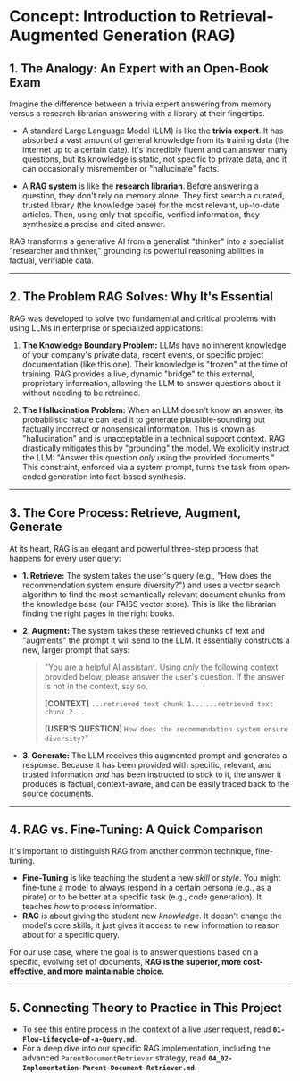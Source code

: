 # Concept: Introduction to Retrieval-Augmented Generation (RAG)

## 1. The Analogy: An Expert with an Open-Book Exam
Imagine the difference between a trivia expert answering from memory versus a research librarian answering with a library at their fingertips.

*   A standard Large Language Model (LLM) is like the **trivia expert**. It has absorbed a vast amount of general knowledge from its training data (the internet up to a certain date). It's incredibly fluent and can answer many questions, but its knowledge is static, not specific to private data, and it can occasionally misremember or "hallucinate" facts.

*   A **RAG system** is like the **research librarian**. Before answering a question, they don't rely on memory alone. They first search a curated, trusted library (the knowledge base) for the most relevant, up-to-date articles. Then, using only that specific, verified information, they synthesize a precise and cited answer.

RAG transforms a generative AI from a generalist "thinker" into a specialist "researcher and thinker," grounding its powerful reasoning abilities in factual, verifiable data.

---

## 2. The Problem RAG Solves: Why It's Essential
RAG was developed to solve two fundamental and critical problems with using LLMs in enterprise or specialized applications:

1.  **The Knowledge Boundary Problem:** LLMs have no inherent knowledge of your company's private data, recent events, or specific project documentation (like this one). Their knowledge is "frozen" at the time of training. RAG provides a live, dynamic "bridge" to this external, proprietary information, allowing the LLM to answer questions about it without needing to be retrained.

2.  **The Hallucination Problem:** When an LLM doesn't know an answer, its probabilistic nature can lead it to generate plausible-sounding but factually incorrect or nonsensical information. This is known as "hallucination" and is unacceptable in a technical support context. RAG drastically mitigates this by "grounding" the model. We explicitly instruct the LLM: "Answer this question *only* using the provided documents." This constraint, enforced via a system prompt, turns the task from open-ended generation into fact-based synthesis.

---

## 3. The Core Process: Retrieve, Augment, Generate
At its heart, RAG is an elegant and powerful three-step process that happens for every user query:

*   **1. Retrieve:** The system takes the user's query (e.g., "How does the recommendation system ensure diversity?") and uses a vector search algorithm to find the most semantically relevant document chunks from the knowledge base (our FAISS vector store). This is like the librarian finding the right pages in the right books.

*   **2. Augment:** The system takes these retrieved chunks of text and "augments" the prompt it will send to the LLM. It essentially constructs a new, larger prompt that says:
    > "You are a helpful AI assistant. Using *only* the following context provided below, please answer the user's question. If the answer is not in the context, say so.
    >
    > **[CONTEXT]**
    > `...retrieved text chunk 1...`
    > `...retrieved text chunk 2...`
    >
    > **[USER'S QUESTION]**
    > `How does the recommendation system ensure diversity?`"

*   **3. Generate:** The LLM receives this augmented prompt and generates a response. Because it has been provided with specific, relevant, and trusted information *and* has been instructed to stick to it, the answer it produces is factual, context-aware, and can be easily traced back to the source documents.

---

## 4. RAG vs. Fine-Tuning: A Quick Comparison
It's important to distinguish RAG from another common technique, fine-tuning.
*   **Fine-Tuning** is like teaching the student a new *skill* or *style*. You might fine-tune a model to always respond in a certain persona (e.g., as a pirate) or to be better at a specific task (e.g., code generation). It teaches *how* to process information.
*   **RAG** is about giving the student new *knowledge*. It doesn't change the model's core skills; it just gives it access to new information to reason about for a specific query.

For our use case, where the goal is to answer questions based on a specific, evolving set of documents, **RAG is the superior, more cost-effective, and more maintainable choice.**

---

## 5. Connecting Theory to Practice in This Project
*   To see this entire process in the context of a live user request, read **`01-Flow-Lifecycle-of-a-Query.md`**.
*   For a deep dive into our specific RAG implementation, including the advanced `ParentDocumentRetriever` strategy, read **`04_02-Implementation-Parent-Document-Retriever.md`**.